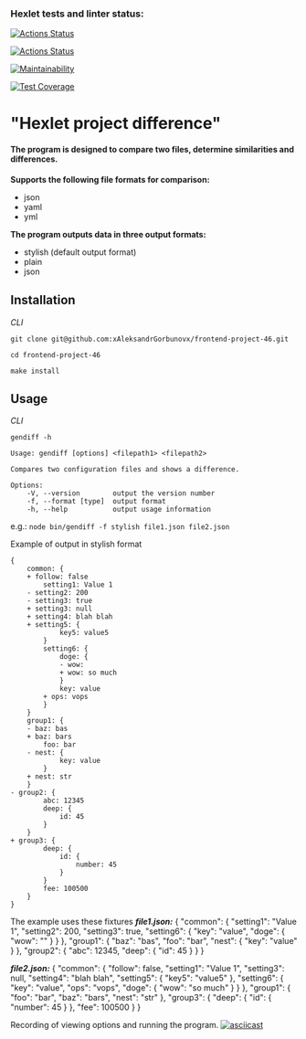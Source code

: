 ### Hexlet tests and linter status:
[![Actions Status](https://github.com/xAleksandrGorbunovx/frontend-project-46/actions/workflows/hexlet-check.yml/badge.svg)](https://github.com/xAleksandrGorbunovx/frontend-project-46/actions)

[![Actions Status](https://github.com/xAleksandrGorbunovx/frontend-project-46/actions/workflows/node-check.yml/badge.svg)](https://github.com/xAleksandrGorbunovx/frontend-project-46/actions)

[![Maintainability](https://api.codeclimate.com/v1/badges/804241963446cf5b0b5c/maintainability)](https://codeclimate.com/github/xAleksandrGorbunovx/frontend-project-46/maintainability)

[![Test Coverage](https://api.codeclimate.com/v1/badges/804241963446cf5b0b5c/test_coverage)](https://codeclimate.com/github/xAleksandrGorbunovx/frontend-project-46/test_coverage)

# **"Hexlet project difference"**

#### The program is designed to compare two files, determine similarities and differences.
**Supports the following file formats for comparison:**
* json
* yaml
* yml


**The program outputs data in three output formats:**
* stylish (default output format)
* plain
* json

## Installation

_СLI_  

```git clone git@github.com:xAleksandrGorbunovx/frontend-project-46.git```  

```cd frontend-project-46```  

``` make install ```

## Usage

_СLI_  

``` gendiff -h ```   

    Usage: gendiff [options] <filepath1> <filepath2>

    Compares two configuration files and shows a difference.

    Options:
        -V, --version        output the version number
        -f, --format [type]  output format
        -h, --help           output usage information  



e.g.: ```node bin/gendiff -f stylish file1.json file2.json```  

Example of output in stylish format

    {
        common: {
        + follow: false
            setting1: Value 1
        - setting2: 200
        - setting3: true
        + setting3: null
        + setting4: blah blah
        + setting5: {
                key5: value5
            }
            setting6: {
                doge: {
                - wow:
                + wow: so much
                }
                key: value
            + ops: vops
            }
        }
        group1: {
        - baz: bas
        + baz: bars
            foo: bar
        - nest: {
                key: value
            }
        + nest: str
        }
    - group2: {
            abc: 12345
            deep: {
                id: 45
            }
        }
    + group3: {
            deep: {
                id: {
                    number: 45
                }
            }
            fee: 100500
        }
    }

The example uses these fixtures
***file1.json:***
    {
    "common": {
        "setting1": "Value 1",
        "setting2": 200,
        "setting3": true,
        "setting6": {
        "key": "value",
        "doge": {
            "wow": ""
        }
        }
    },
    "group1": {
        "baz": "bas",
        "foo": "bar",
        "nest": {
        "key": "value"
        }
    },
    "group2": {
        "abc": 12345,
        "deep": {
        "id": 45
        }
    }
    }

***file2.json:***
    {
    "common": {
        "follow": false,
        "setting1": "Value 1",
        "setting3": null,
        "setting4": "blah blah",
        "setting5": {
        "key5": "value5"
        },
        "setting6": {
        "key": "value",
        "ops": "vops",
        "doge": {
            "wow": "so much"
        }
        }
    },
    "group1": {
        "foo": "bar",
        "baz": "bars",
        "nest": "str"
    },
    "group3": {
        "deep": {
        "id": {
            "number": 45
        }
        },
        "fee": 100500
    }
    }

Recording of viewing options and running the program.
   [![asciicast](https://asciinema.org/a/rogaXWypa7pmresRphOH8OvLB.svg)](https://asciinema.org/a/rogaXWypa7pmresRphOH8OvLB)
   
